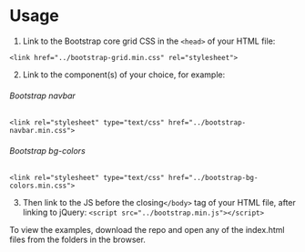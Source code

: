 # Usage
1. Link to the Bootstrap core grid CSS in the `<head>` of your HTML file:

`<link href="../bootstrap-grid.min.css" rel="stylesheet">`

2. Link to the component(s) of your choice, for example:

###### Bootstrap navbar
`<link rel="stylesheet" type="text/css" href="../bootstrap-navbar.min.css">` 

###### Bootstrap bg-colors
`<link rel="stylesheet" type="text/css" href="../bootstrap-bg-colors.min.css">`

3. Then link to the JS before the closing`</body>` tag of your HTML file, after linking to jQuery:
`<script src="../bootstrap.min.js"></script>`

To view the examples, download the repo and open any of the index.html files from the folders in the browser. 